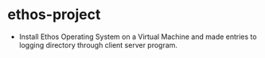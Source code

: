 # ethos-project
* Install Ethos Operating System on a Virtual Machine and made entries to logging directory through client server program.
